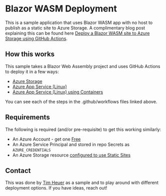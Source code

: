 # Blazor WASM Deployment
This is a sample application that uses Blazor WASM app with no host to publish as a static site to Azure Storage.  A complimentary blog post explaining this can be found here [Deploy a Blazor WASM site to Azure Storage using GitHub Actions](https://timheuer.com/blog/deploy-blazor-app-to-azure-using-github-actions).

## How this works
This sample takes a Blazor Web Assembly project and uses GitHub Actions to deploy it in a few ways:

- [Azure Storage](.github/workflows/azure-storage-deploy.yml)
- [Azure App Service (Linux)](.github/workflows/azure-app-svc-linux-deploy.yml)
- [Azure App Service (Linux) using Containers](.github/workflows/azure-app-svc-linux-container.yml)

You can see each of the steps in the .github/workflows files linked above.

## Requirements
The following is required (and/or pre-requisite) to get this working similarly:

- An Azure Account - get one [Free](https://azure.com/free)
- An Azure Service Principal and stored in repo Secrets as ```AZURE_CREDENTIALS```
- An Azure Storage resource [configured to use Static Sites](https://docs.microsoft.com/en-us/azure/storage/blobs/storage-blob-static-website)

## Contact
This was done by [Tim Heuer](https://twitter.com/timheuer) as a sample and to play around with different deployment options.  If you have ideas, reach out!